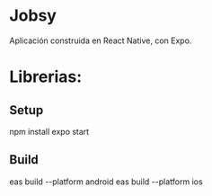 # Jobsy

Aplicación construida en React Native, con Expo.

# Librerias:

## Setup
npm install
expo start

## Build
eas build --platform android
eas build --platform ios